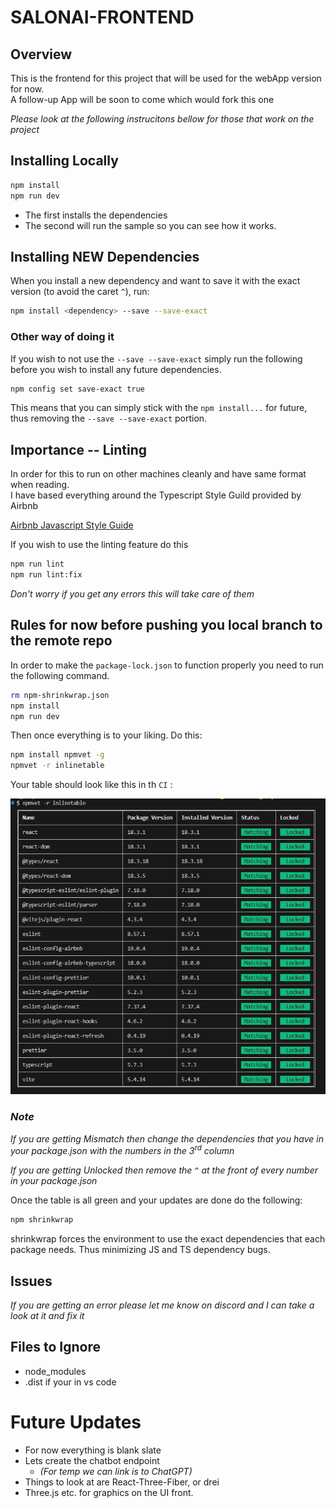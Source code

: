 # SALONAI-FRONTEND

## Overview

This is the frontend for this project that will be used for the webApp version for now.  
A follow-up App will be soon to come which would fork this one 

*Please look at the following instrucitons bellow for those that work on the project*

## Installing Locally
```bash
npm install
npm run dev
```
* The first installs the dependencies
* The second will run the sample so you can see how it works.

## Installing NEW Dependencies

When you install a new dependency and want to save it with the exact version (to avoid the caret `^`), run:

```bash
npm install <dependency> --save --save-exact
```
### Other way of doing it
If you wish to not use the `--save --save-exact` simply run the following before you wish to install any future dependencies.
```bash
npm config set save-exact true
```
This means that you can simply stick with the `npm install...` for future, thus removing the `--save --save-exact` portion.

## Importance -- Linting
In order for this to run on other machines cleanly and have same format when reading.  
I have based everything around the Typescript Style Guild provided by Airbnb

[Airbnb Javascript Style Guide](https://github.com/airbnb/javascript?tab=readme-ov-file)

If you wish to use the linting feature do this 

```bash 
npm run lint
npm run lint:fix
```
*Don't worry if you get any errors this will take care of them*

## Rules for now before pushing you local branch to the remote repo
In order to make the `package-lock.json` to function properly you need to run the following command. 
```bash
rm npm-shrinkwrap.json
npm install
npm run dev
```
Then once everything is to your liking. Do this:
```bash
npm install npmvet -g
npmvet -r inlinetable
```
Your table should look like this in th `CI` :

![alt text](image.png)

### *Note*
*If you are getting Mismatch then change the dependencies that you have in your package.json with the numbers in the 3<sup>rd</sup> column*

*If you are getting Unlocked then remove the `^` at the front of every number in your package.json*

Once the table is all green and your updates are done do the following: 

```bash
npm shrinkwrap
```
shrinkwrap forces the environment to use the exact dependencies that each package needs. Thus minimizing JS and TS dependency bugs. 

## Issues
*If you are getting an error please let me know on discord and I can take a look at it and fix it*

## Files to Ignore
* node_modules
* .dist if your in vs code

# Future Updates
* For now everything is blank slate
* Lets create the chatbot endpoint 
  * *(For temp we can link is to ChatGPT)*
*  Things to look at are React-Three-Fiber, or drei
*  Three.js etc. for graphics on the UI front. 